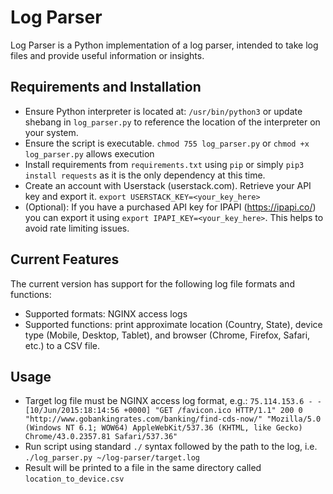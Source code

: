# Log Parser
Log Parser is a Python implementation of a log parser, intended to take log files and provide useful information or insights.

## Requirements and Installation
* Ensure Python interpreter is located at: `/usr/bin/python3` or update shebang in `log_parser.py` to reference the location of the interpreter on your system.
* Ensure the script is executable. `chmod 755 log_parser.py` or `chmod +x log_parser.py` allows execution
* Install requirements from `requirements.txt` using `pip` or simply `pip3 install requests` as it is the only dependency at this time.
* Create an account with Userstack (userstack.com). Retrieve your API key and export it. `export USERSTACK_KEY=<your_key_here>`
* (Optional): If you have a purchased API key for IPAPI (https://ipapi.co/) you can export it using `export IPAPI_KEY=<your_key_here>`. This helps to avoid rate limiting issues.

## Current Features
The current version has support for the following log file formats and functions:

* Supported formats: NGINX access logs
* Supported functions: print approximate location (Country, State), device type (Mobile, Desktop, Tablet), and browser (Chrome, Firefox, Safari, etc.) to a CSV file.

## Usage
* Target log file must be NGINX access log format, e.g.: `75.114.153.6 - - [10/Jun/2015:18:14:56 +0000] "GET /favicon.ico HTTP/1.1" 200 0 "http://www.gobankingrates.com/banking/find-cds-now/" "Mozilla/5.0 (Windows NT 6.1; WOW64) AppleWebKit/537.36 (KHTML, like Gecko) Chrome/43.0.2357.81 Safari/537.36"`
* Run script using standard `./` syntax followed by the path to the log, i.e. `./log_parser.py ~/log-parser/target.log`
* Result will be printed to a file in the same directory called `location_to_device.csv`
